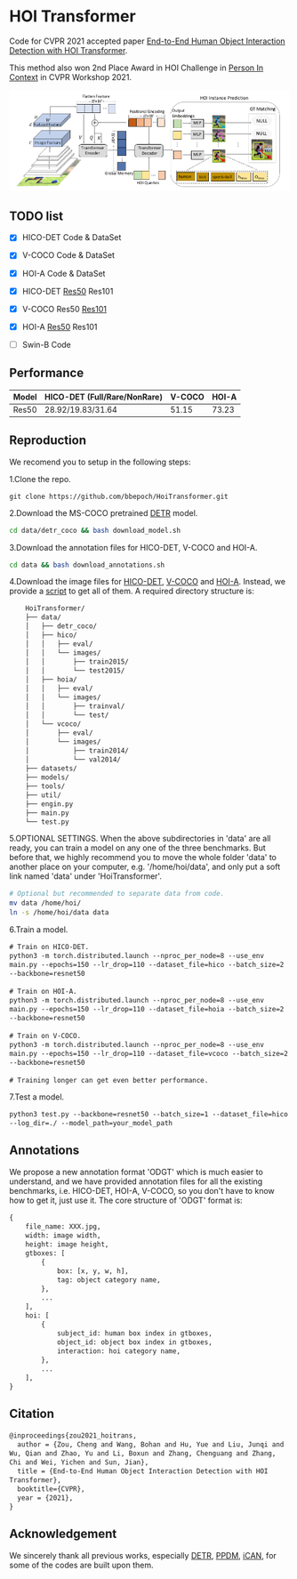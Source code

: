 # HOI Transformer
Code for CVPR 2021 accepted paper [End-to-End Human Object Interaction Detection with HOI Transformer](https://arxiv.org/abs/2103.04503).

This method also won 2nd Place Award in HOI Challenge in [Person In Context](http://www.picdataset.com/challenge/leaderboard/pic2021) in CVPR Workshop 2021.

<div align="center">
  <img src="data/architecture.png" width="900px" />
</div>


## TODO list

- [x] HICO-DET Code & DataSet
- [x] V-COCO Code & DataSet
- [x] HOI-A Code & DataSet
- [x] HICO-DET [Res50](https://drive.google.com/file/d/1-WQnnTHB7f7X2NpqPVqIO6tvWN6k1Ot8/view?usp=sharing) Res101
- [x] V-COCO Res50 [Res101](https://drive.google.com/file/d/1HZH3fUpiou2-f91_OvHnTX6feZNqxHa7/view?usp=sharing)
- [x] HOI-A [Res50](https://drive.google.com/file/d/1bNrFQ6a8aKBzwWc0MAdG2f24StMP9lhY/view?usp=sharing) Res101
- [ ] Swin-B Code


## Performance
|Model|HICO-DET (Full/Rare/NonRare)|V-COCO|HOI-A|
|---|---|---|---|
|Res50|28.92/19.83/31.64|51.15|73.23|


## Reproduction

We recomend you to setup in the following steps:

1.Clone the repo.
```
git clone https://github.com/bbepoch/HoiTransformer.git
```

2.Download the MS-COCO pretrained [DETR](https://github.com/facebookresearch/detr) model.
```bash
cd data/detr_coco && bash download_model.sh
```

3.Download the annotation files for HICO-DET, V-COCO and HOI-A.
```bash
cd data && bash download_annotations.sh
```

4.Download the image files for [HICO-DET](https://drive.google.com/open?id=1QZcJmGVlF9f4h-XLWe9Gkmnmj2z1gSnk), [V-COCO](https://cocodataset.org/#download) and [HOI-A](https://drive.google.com/drive/folders/15xrIt-biSmE9hEJ2W6lWlUmdDmhatjKt). Instead, we provide a [script](data/download_images.sh) to get all of them. A required directory structure is:

        HoiTransformer/
        ├── data/
        │   ├── detr_coco/
        │   ├── hico/
        │   │   ├── eval/
        │   │   └── images/
        │   │       ├── train2015/
        │   │       └── test2015/
        │   ├── hoia/
        │   │   ├── eval/
        │   │   └── images/
        │   │       ├── trainval/
        │   │       └── test/
        │   └── vcoco/
        │       ├── eval/
        │       └── images/
        │           ├── train2014/
        │           └── val2014/
        ├── datasets/
        ├── models/
        ├── tools/
        ├── util/
        ├── engin.py
        ├── main.py
        └── test.py

5.OPTIONAL SETTINGS. When the above subdirectories in 'data' are all ready, you can train a model on any one of the three benchmarks. But before that, we highly recommend you to move the whole folder 'data' to another place on your computer, e.g. '/home/hoi/data', and only put a soft link named 'data' under 'HoiTransformer'.
```bash
# Optional but recommended to separate data from code.
mv data /home/hoi/
ln -s /home/hoi/data data
```

6.Train a model.
```
# Train on HICO-DET.
python3 -m torch.distributed.launch --nproc_per_node=8 --use_env main.py --epochs=150 --lr_drop=110 --dataset_file=hico --batch_size=2 --backbone=resnet50

# Train on HOI-A.
python3 -m torch.distributed.launch --nproc_per_node=8 --use_env main.py --epochs=150 --lr_drop=110 --dataset_file=hoia --batch_size=2 --backbone=resnet50

# Train on V-COCO.
python3 -m torch.distributed.launch --nproc_per_node=8 --use_env main.py --epochs=150 --lr_drop=110 --dataset_file=vcoco --batch_size=2 --backbone=resnet50

# Training longer can get even better performance.
```

7.Test a model.
```
python3 test.py --backbone=resnet50 --batch_size=1 --dataset_file=hico --log_dir=./ --model_path=your_model_path
```


## Annotations

We propose a new annotation format 'ODGT' which is much easier to understand, and we have provided annotation files for all the existing benchmarks, i.e. HICO-DET, HOI-A, V-COCO, so you don't have to know how to get it, just use it. The core structure of 'ODGT' format is:
```
{
    file_name: XXX.jpg,
    width: image width,
    height: image height,
    gtboxes: [
        {
            box: [x, y, w, h],
            tag: object category name,
        },
        ...
    ],
    hoi: [
        {
            subject_id: human box index in gtboxes,
            object_id: object box index in gtboxes,
            interaction: hoi category name,
        },
        ...
    ],
}
```


## Citation

```
@inproceedings{zou2021_hoitrans,
  author = {Zou, Cheng and Wang, Bohan and Hu, Yue and Liu, Junqi and Wu, Qian and Zhao, Yu and Li, Boxun and Zhang, Chenguang and Zhang, Chi and Wei, Yichen and Sun, Jian},
  title = {End-to-End Human Object Interaction Detection with HOI Transformer},
  booktitle={CVPR},
  year = {2021},
}
```


## Acknowledgement
We sincerely thank all previous works, especially [DETR](https://github.com/facebookresearch/detr), [PPDM](https://github.com/YueLiao/PPDM), [iCAN](https://github.com/vt-vl-lab/iCAN), for some of the codes are built upon them.

